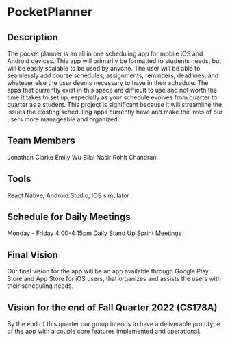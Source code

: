 # PocketPlanner
## Description
The pocket planner is an all in one scheduling app for mobile iOS and Android devices. This app will primarily be formatted to students needs, but will be easily scalable to be used by anyone. The user will be able to seamlessly add course schedules, assignments, reminders, deadlines, and whatever else the user deems necessary to have in their schedule. The apps that currently exist in this space are difficult to use and not worth the time it takes to set up, especially as your schedule evolves from quarter to quarter as a student. This project is significant because it will streamline the issues the existing scheduling apps currently have and make the lives of our users more manageable and organized.

## Team Members
Jonathan Clarke
Emily Wu
Bilal Nasir
Rohit Chandran

## Tools
React Native, Android Studio, iOS simulator

## Schedule for Daily Meetings
Monday - Friday 4:00-4:15pm Daily Stand Up Sprint Meetings

## Final Vision
Our final vision for the app will be an app available through Google Play Store and App Store for iOS users, that organizes and assists the users with their scheduling needs. 

## Vision for the end of Fall Quarter 2022 (CS178A)
By the end of this quarter our group intends to have a deliverable prototype of the app with a couple core features implemented and operational.
